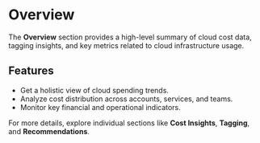 # Overview

The **Overview** section provides a high-level summary of cloud cost data, tagging insights, and key metrics related to cloud infrastructure usage.

## Features
- Get a holistic view of cloud spending trends.
- Analyze cost distribution across accounts, services, and teams.
- Monitor key financial and operational indicators.

For more details, explore individual sections like **Cost Insights**, **Tagging**, and **Recommendations**.
